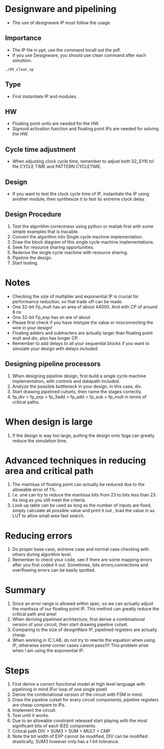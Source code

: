 # Designware and pipelining
- The use of designware IP must follow the usage

## Importance
- The IP file in ppt, use the command tocall out the pdf.
- If you use Designware, you should use clean command after each simultion.
```
./09_clean_up
```

## Type
- First instantiate IP and modules.

## HW
- Floating point units are needed for the HW.
- Sigmoid activation function and floating point IPs are needed for solving the HW.

## Cycle time adjustment
- When adjusting clock cycle time, remember to adjust both 02_SYN tcl file CYCLE TIME and PATTERN CYCLETIME.

## Design
- If you want to test the clock cycle time of IP, instantiate the IP using another module, then synthesize it to test its extreme clock delay.

## Design Procedure
1. Test the algorithm correctness using python or matlab first with some simple examples that is tracable.
3. Convert the algorithm into Single cycle machine implementation.
4. Draw the block diagram of this single cycle machine implementations.
5. Seek for resource sharing opportunities.
6. Rederive the single cycle machine with resource sharing.
7. Pipeline the design.
8. Start testing.

# Notes
- Checking the size of multiplier and exponential IP is crucial for performance reduction, so that trade off can be made.
- One 32-bit Fp_mult has an area of about 44000. And with CP of around 8 ns
- One 32-bit Fp_exp has an are of about
- Please first check if you have mistype the value or misconnecting the wire in your design!
- Floating adders and subtracters are actually larger than floating point mult and div, also has longer CP.
- Remember to add delays to all your sequential blocks if you want to simulate your design with delays included.

## Designing pipeline processors
1. When designing pipeline design, first build a single cycle machine implementation, with controls and datapath included.
2. Analyze the possible bottleneck in your design, in this case, div.
3. Start drawing pipelined cutsets, then name the stages correctly.
4. fp_div > fp_exp > fp_3add > fp_add > fp_sub > fp_mult in terms of critical paths.

# When design is large
1. If the design is way too large, putting the design onto fpga can greatly reduce the simulation time.

# Advanced techniques in reducing area and critical path
1. The mantissa of floating point can actually be reduced due to the allowable error of 1%.
2. I.e. one can try to reduce the mantissa bits from 23 to bits less than 23. As long as you still meet the criteria.
3. Look up table can be used as long as the number of inputs are fixed, simply calculate all possible value and print it out , load the value in as LUT to allow small area fast search.

# Reducing errors
1. Do proper base case, extreme case and normal case checking with others during algorithm level.
2. Remember to check your code, see if there are some mapping errors after you first coded it out. Sometimes, bits errors,connections and overflowing errors can be easily spotted.
# Summary
1. Since an error range is allowed within spec, so we can actually adjust the mantissa of our floating point IP. This method can greatly reduce the critical path and area!
2. When deriving pipelined architecture, first derive a combinational version of your circuit, then start drawing pipeline cutset.
3. Comparing to the size of designWare IP, pipelined registers are actually cheap.
4. When working in IC LAB, do not try to rewrite the equation when using IP, otherwise some corner cases cannot pass!!!! This problem arise when I am using the exponential IP.

# Steps
1. First derive a correct functional model at high level language with pipelining in mind.(For loop of one single pixel)
2. Derive the combinational version of the circuit with FSM in mind.
3. Draw the pipeline cutset for every circuit components, pipeline registers are cheap compare to IPs.
4. Implement the circuit.
5. Test until it works.
6. Due to an allowable constraint released start playing with the most significant bits of each IEEE components.
7. Critical path DIV > SUM3 > SUM > MULT > CMP
8. Note the bit width of EXP cannot be modified, DIV can be modified drastically, SUM3 however only has a 1 bit tolerance.
